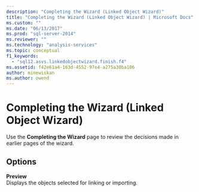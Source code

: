```yaml
---
description: "Completing the Wizard (Linked Object Wizard)"
title: "Completing the Wizard (Linked Object Wizard) | Microsoft Docs"
ms.custom: ""
ms.date: "06/13/2017"
ms.prod: "sql-server-2014"
ms.reviewer: ""
ms.technology: "analysis-services"
ms.topic: conceptual
f1_keywords: 
  - "sql12.asvs.linkedobjectwizard.finish.f4"
ms.assetid: f42e61a4-163d-4552-97e4-a275a30ba106
author: minewiskan
ms.author: owend
---
```

# Completing the Wizard (Linked Object Wizard)
  Use the **Completing the Wizard** page to review the decisions made in earlier pages of the wizard.  
  
## Options  
 **Preview**  
 Displays the objects selected for linking or importing.  
  
  
